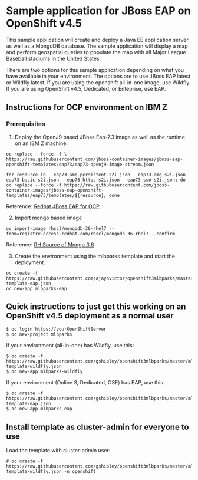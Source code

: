 # Sample application for JBoss EAP on OpenShift v4.5

This sample application will create and deploy a Java EE application server as well as a MongoDB database.  The sample application will display a map and perform geospatial queries to populate the map with all Major League Baseball stadiums in the United States.

There are two options for this sample application depending on what you have available in your environment.  The options are to use JBoss EAP latest or Wildfly latest.  If you are using the openshift all-in-one image, use Wildfly.  If you are using OpenShift v4.5, Dedicated, or Enteprise, use EAP.


## Instructions for OCP environment on IBM Z

### Prerequisites

1. Deploy the OpenJ9 based JBoss Eap-7.3 image as well as the runtime on an IBM Z machine.
```
oc replace --force -f \
https://raw.githubusercontent.com/jboss-container-images/jboss-eap-openshift-templates/eap73/eap73-openj9-image-stream.json

for resource in   eap73-amq-persistent-s2i.json   eap73-amq-s2i.json   eap73-basic-s2i.json   eap73-https-s2i.json   eap73-sso-s2i.json; do oc replace --force -f https://raw.githubusercontent.com/jboss-container-images/jboss-eap-openshift-templates/eap73/templates/${resource}; done
```
Reference: [Redhat JBoss EAP for OCP](https://access.redhat.com/documentation/en-us/red_hat_jboss_enterprise_application_platform/7.3/html/getting_started_with_jboss_eap_for_openshift_container_platform/build_run_java_app_s2i#deploy_eap_s2i)


2. Import mongo based image
```
oc import-image rhscl/mongodb-36-rhel7 --from=registry.access.redhat.com/rhscl/mongodb-36-rhel7 --confirm
```
Reference: [RH Source of Mongo 3.6](https://catalog.redhat.com/software/containers/rhscl/mongodb-36-rhel7/5aa62427ac3db95f19608637?architecture=s390x&container-tabs=gti&gti-tabs=unauthenticated)


3. Create the environment using the mlbparks template and start the deployment.
```
oc create -f https://raw.githubusercontent.com/ajaypvictor/openshift3mlbparks/master/mlbparks-template-eap.json
oc new-app mlbparks-eap
```



## Quick instructions to just get this working on an OpenShift v4.5 deployment as a normal user

````
$ oc login https://yourOpenShiftServer
$ oc new-project mlbparks
````
If your environment (all-in-one) has Wildfly, use this:
`````
$ oc create -f https://raw.githubusercontent.com/gshipley/openshift3mlbparks/master/mlbparks-template-wildfly.json
$ oc new-app mlbparks-wildfly
`````
If your environment (Online 3, Dedicated, OSE) has EAP, use this:
`````
$ oc create -f https://raw.githubusercontent.com/gshipley/openshift3mlbparks/master/mlbparks-template-eap.json
$ oc new-app mlbparks-eap
``````
## Install template as cluster-admin for everyone to use

Load the template with cluster-admin user:

`````
# oc create -f https://raw.githubusercontent.com/gshipley/openshift3mlbparks/master/mlbparks-template-wildfly.json -n openshift
`````


